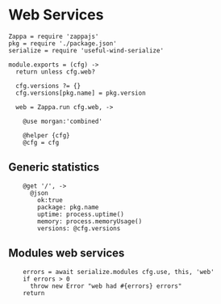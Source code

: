 Web Services
============

    Zappa = require 'zappajs'
    pkg = require './package.json'
    serialize = require 'useful-wind-serialize'

    module.exports = (cfg) ->
      return unless cfg.web?

      cfg.versions ?= {}
      cfg.versions[pkg.name] = pkg.version

      web = Zappa.run cfg.web, ->

        @use morgan:'combined'

        @helper {cfg}
        @cfg = cfg

Generic statistics
------------------

        @get '/', ->
          @json
            ok:true
            package: pkg.name
            uptime: process.uptime()
            memory: process.memoryUsage()
            versions: @cfg.versions

Modules web services
--------------------

        errors = await serialize.modules cfg.use, this, 'web'
        if errors > 0
          throw new Error "web had #{errors} errors"
        return
